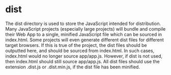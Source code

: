 # dist
The dist directory is used to store the JavaScript intended for distribution. Many JavaScript
projects (especially large projects) will bundle and compile their Web App to a single, minified
JavaScript file which can be sourced in index.html. Some projects will even generate different
dist files for different target browsers. If this is true of the project, the dist files
should be outputted here, and should be sourced from index.html. In such cases, index.html
would no longer source app/app.js. However, if dist is not used, then index.html should still
source app/app.js. All dist files should use the extension .dist.js or .dist.min.js, if the
dist file has been minified.

